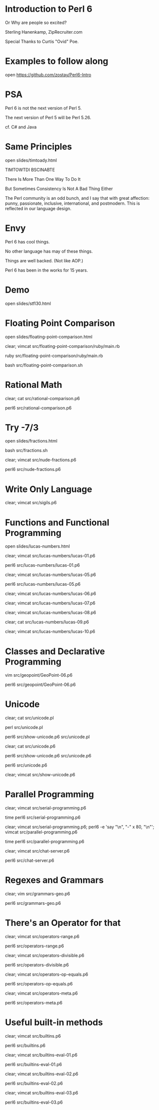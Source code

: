 # Introduction to Perl 6
Or Why are people so excited?

Sterling Hanenkamp, ZipRecruiter.com

Special Thanks to Curtis "Ovid" Poe.

<!-- TODO

Add JavaScript examples
Add Haskell examples
-->

# Examples to follow along

open https://github.com/zostay/Perl6-Intro

# PSA

Perl 6 is not the next version of Perl 5. 

The next version of Perl 5 will be Perl 5.26.

cf. C# and Java

# Same Principles

open slides/timtoady.html

TIMTOWTDI BSCINABTE

There Is More Than One Way To Do It

But Sometimes Consistency Is Not A Bad Thing Either

The Perl community is an odd bunch, and I say that with great affection: punny,
passionate, inclusive, international, and postmodern. This is reflected in our
language design.

# Envy

Perl 6 has cool things.

No other language has may of these things.

Things are well backed. (Not like AOP.)

Perl 6 has been in the works for 15 years.

# Demo

open slides/stfl30.html

# Floating Point Comparison

open slides/floating-point-comparison.html

clear; vimcat src/floating-point-comparison/ruby/main.rb

ruby src/floating-point-comparison/ruby/main.rb

bash src/floating-point-comparison.sh

# Rational Math

clear; cat src/rational-comparison.p6

perl6 src/rational-comparison.p6

# Try -7/3

open slides/fractions.html

bash src/fractions.sh

clear; vimcat src/nude-fractions.p6

perl6 src/nude-fractions.p6

# Write Only Language

clear; vimcat src/sigils.p6

# Functions and Functional Programming

open slides/lucas-numbers.html

clear; vimcat src/lucas-numbers/lucas-01.p6

perl6 src/lucas-numbers/lucas-01.p6

clear; vimcat src/lucas-numbers/lucas-05.p6

perl6 src/lucas-numbers/lucas-05.p6

clear; vimcat src/lucas-numbers/lucas-06.p6

clear; vimcat src/lucas-numbers/lucas-07.p6

clear; vimcat src/lucas-numbers/lucas-08.p6

clear; cat src/lucas-numbers/lucas-09.p6

clear; vimcat src/lucas-numbers/lucas-10.p6

<!--
open slides/golden-ratio.html

clear; vimcat src/lucas-numbers/lucas-11.p6

perl6 src/lucas-numbers/lucas-11.p6
-->

# Classes and Declarative Programming 

vim src/geopoint/GeoPoint-06.p6

perl6 src/geopoint/GeoPoint-06.p6

<!-- TODO Compare to other langauges here? -->

# Unicode

clear; cat src/unicode.pl

perl src/unicode.pl

perl6 src/show-unicode.p6 src/unicode.pl

clear; cat src/unicode.p6

perl6 src/show-unicode.p6 src/unicode.p6

perl6 src/unicode.p6

clear; vimcat src/show-unicode.p6

# Parallel Programming

clear; vimcat src/serial-programming.p6

time perl6 src/serial-programming.p6

clear; vimcat src/serial-programming.p6; perl6 -e 'say "\n", "-" x 80, "\n"'; vimcat src/parallel-programming.p6

time perl6 src/parallel-programming.p6

clear; vimcat src/chat-server.p6

perl6 src/chat-server.p6

# Regexes and Grammars

clear; vim src/grammars-geo.p6

perl6 src/grammars-geo.p6

# There's an Operator for that

clear; vimcat src/operators-range.p6

perl6 src/operators-range.p6

clear; vimcat src/operators-divisible.p6

perl6 src/operators-divisible.p6

clear; vimcat src/operators-op-equals.p6

perl6 src/operators-op-equals.p6

clear; vimcat src/operators-meta.p6

perl6 src/operators-meta.p6

# Useful built-in methods

clear; vimcat src/builtins.p6

perl6 src/builtins.p6

clear; vimcat src/builtins-eval-01.p6

perl6 src/builtins-eval-01.p6

clear; vimcat src/builtins-eval-02.p6

perl6 src/builtins-eval-02.p6

clear; vimcat src/builtins-eval-03.p6

perl6 src/builtins-eval-03.p6

